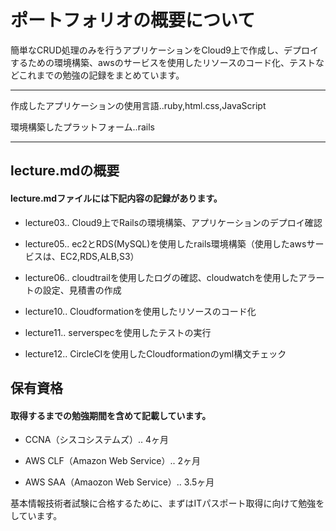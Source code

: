 # ポートフォリオの概要について

簡単なCRUD処理のみを行うアプリケーションをCloud9上で作成し、デプロイするための環境構築、awsのサービスを使用したリソースのコード化、テストなどこれまでの勉強の記録をまとめています。

---

作成したアプリケーションの使用言語..ruby,html.css,JavaScript

環境構築したプラットフォーム..rails

---

## lecture.mdの概要

#### lecture.mdファイルには下記内容の記録があります。


- lecture03.. Cloud9上でRailsの環境構築、アプリケーションのデプロイ確認

- lecture05.. ec2とRDS(MySQL)を使用したrails環境構築（使用したawsサービスは、EC2,RDS,ALB,S3）

- lecture06.. cloudtrailを使用したログの確認、cloudwatchを使用したアラートの設定、見積書の作成

- lecture10.. Cloudformationを使用したリソースのコード化

- lecture11.. serverspecを使用したテストの実行

- lecture12.. CircleCIを使用したCloudformationのyml構文チェック

## 保有資格

#### 取得するまでの勉強期間を含めて記載しています。


- CCNA（シスコシステムズ）.. 4ヶ月

- AWS CLF（Amazon Web Service）.. 2ヶ月

- AWS SAA（Amaozon Web Service）.. 3.5ヶ月

基本情報技術者試験に合格するために、まずはITパスポート取得に向けて勉強をしています。
